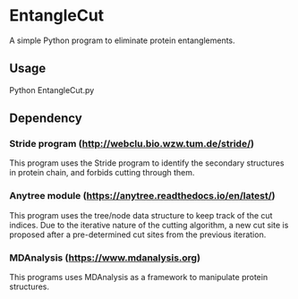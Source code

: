 # EntangleCut

A simple Python program to eliminate protein entanglements.

## Usage

Python EntangleCut.py

## Dependency

### Stride program (http://webclu.bio.wzw.tum.de/stride/)

This program uses the Stride program to identify the secondary structures in protein chain, and forbids cutting through them. 

### Anytree module (https://anytree.readthedocs.io/en/latest/)

This program uses the tree/node data structure to keep track of the cut indices. Due to the iterative nature of the cutting algorithm, a new cut site is proposed after a  pre-determined cut sites from the previous iteration. 

### MDAnalysis (https://www.mdanalysis.org)

This programs uses MDAnalysis as a framework to manipulate protein structures. 





